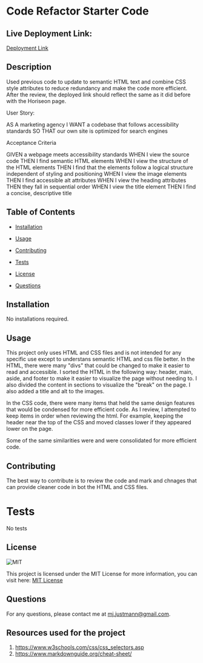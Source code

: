 # Code Refactor Starter Code

## Live Deployment Link:

[Deployment Link](https://mjjust31.github.io/Code.Refactor)

## Description

Used previous code to update to semantic HTML text and combine CSS style attributes to reduce redundancy and make the code more efficient. After the review, the deployed link should reflect the same as it did before with the Horiseon page.

User Story:

AS A marketing agency
I WANT a codebase that follows accessibility standards
SO THAT our own site is optimized for search engines

Acceptance Criteria

GIVEN a webpage meets accessibility standards
WHEN I view the source code
THEN I find semantic HTML elements
WHEN I view the structure of the HTML elements
THEN I find that the elements follow a logical structure independent of styling and positioning
WHEN I view the image elements
THEN I find accessible alt attributes
WHEN I view the heading attributes
THEN they fall in sequential order
WHEN I view the title element
THEN I find a concise, descriptive title

## Table of Contents

- [Installation](#installation)

- [Usage](#usage)

- [Contributing](#contributing)

- [Tests](#tests)

- [License](#license)

- [Questions](#questions)

## Installation

No installations required.

## Usage

This project only uses HTML and CSS files and is not intended for any specific use except to understans semantic HTML and css file better. In the HTML, there were many "divs" that could be changed to make it easier to read and accessible. I sorted the HTML in the following way: header, main, aside, and footer to make it easier to visualize the page without needing to. I also divided the content in sections to visualize the "break" on the page. I also added a title and alt to the images.

In the CSS code, there were many items that held the same design features that would be condensed for more efficient code. As I review, I attempted to keep items in order when reviewing the html. For example, keeping the header near the top of the CSS and moved classes lower if they appeared lower on the page.

Some of the same similarities were and were consolidated for more efficient code.

## Contributing

The best way to contribute is to review the code and mark and chnages that can provide cleaner code in bot the HTML and CSS files.

# Tests

No tests

## License

![MIT](https://img.shields.io/badge/License-MIT-yellow.svg)

This project is licensed under the MIT License for more information, you can visit here: [MIT License](https://opensource.org/licenses/MIT)

## Questions

For any questions, please contact me at mj.justmann@gmail.com.

## Resources used for the project

1. https://www.w3schools.com/css/css_selectors.asp
2. https://www.markdownguide.org/cheat-sheet/



